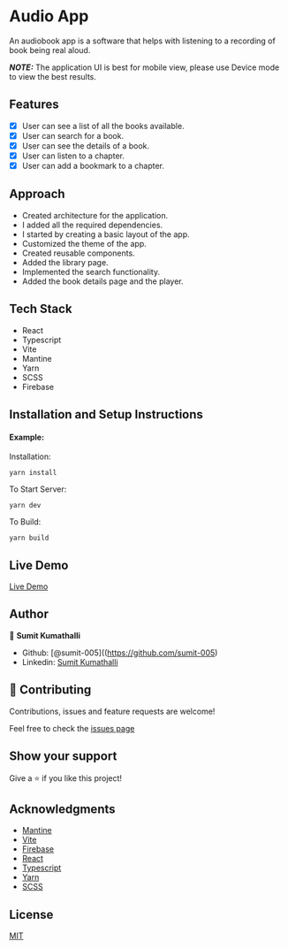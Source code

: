 # Audio App

An audiobook app is a software that helps with listening to a recording of book being real aloud.

**_NOTE:_** The application UI is best for mobile view, please use Device mode to view the best results.

## Features

- [x] User can see a list of all the books available.
- [x] User can search for a book.
- [x] User can see the details of a book.
- [x] User can listen to a chapter.
- [x] User can add a bookmark to a chapter.

## Approach

- Created architecture for the application.
- I added all the required dependencies.
- I started by creating a basic layout of the app.
- Customized the theme of the app.
- Created reusable components.
- Added the library page.
- Implemented the search functionality.
- Added the book details page and the player.

## Tech Stack

- React
- Typescript
- Vite
- Mantine
- Yarn
- SCSS
- Firebase

## Installation and Setup Instructions

#### Example:

Installation:

`yarn install`

To Start Server:

`yarn dev`

To Build:

`yarn build`

## Live Demo

[Live Demo](https://audio-book-ui.web.app)

## Author

👤 **Sumit Kumathalli**

- Github: [@sumit-005]((https://github.com/sumit-005)
- Linkedin: [Sumit Kumathalli](https://www.linkedin.com/in/sumit-kumathalli)

## 🤝 Contributing

Contributions, issues and feature requests are welcome!

Feel free to check the [issues page](https://github.com/sumit-005/audio-book/issues)

## Show your support

Give a ⭐️ if you like this project!

## Acknowledgments

- [Mantine](https://mantine.dev/)
- [Vite](https://vitejs.dev/)
- [Firebase](https://firebase.google.com/)
- [React](https://reactjs.org/)
- [Typescript](https://www.typescriptlang.org/)
- [Yarn](https://yarnpkg.com/)
- [SCSS](https://sass-lang.com/)

## License

[MIT](https://github.comsumit-005/audio-book/blob/master/LICENSE)
